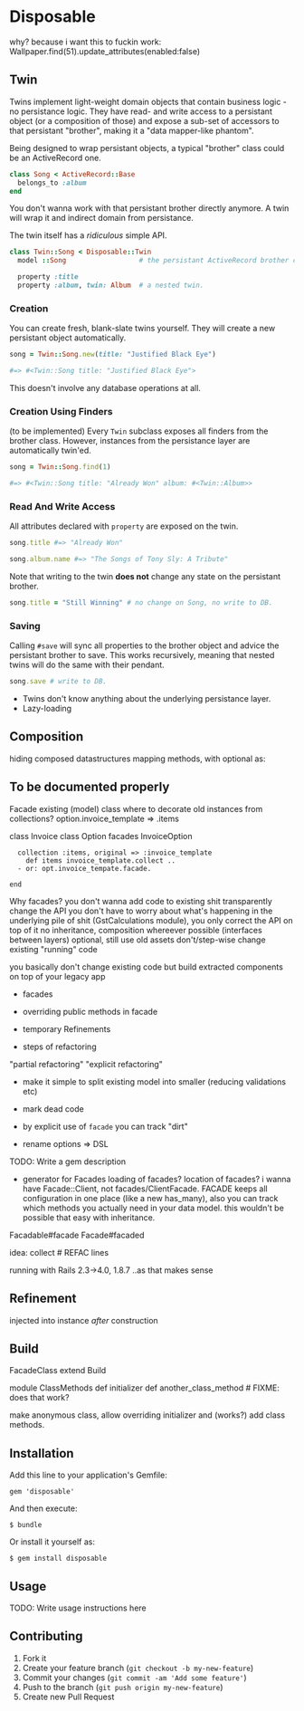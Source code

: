 # Disposable


why?
because i want this to fuckin work: Wallpaper.find(51).update_attributes(enabled:false)


## Twin

Twins implement light-weight domain objects that contain business logic - no persistance logic. They have read- and write access to a persistant object (or a composition of those) and expose a sub-set of accessors to that persistant "brother", making it a "data mapper-like phantom".

Being designed to wrap persistant objects, a typical "brother" class could be an ActiveRecord one.

```ruby
class Song < ActiveRecord::Base
  belongs_to :album
end
```

You don't wanna work with that persistant brother directly anymore. A twin will wrap it and indirect domain from persistance.

The twin itself has a _ridiculous_ simple API.

```ruby
class Twin::Song < Disposable::Twin
  model ::Song                  # the persistant ActiveRecord brother class

  property :title
  property :album, twin: Album  # a nested twin.
```


### Creation

You can create fresh, blank-slate twins yourself. They will create a new persistant object automatically.

```ruby
song = Twin::Song.new(title: "Justified Black Eye")

#=> #<Twin::Song title: "Justified Black Eye">
```

This doesn't involve any database operations at all.


### Creation Using Finders

(to be implemented)
Every `Twin` subclass exposes all finders from the brother class. However, instances from the persistance layer are automatically twin'ed.

```ruby
song = Twin::Song.find(1)

#=> #<Twin::Song title: "Already Won" album: #<Twin::Album>>
```


### Read And Write Access

All attributes declared with `property` are exposed on the twin.

```ruby
song.title #=> "Already Won"

song.album.name #=> "The Songs of Tony Sly: A Tribute"
```

Note that writing to the twin **does not** change any state on the persistant brother.

```ruby
song.title = "Still Winning" # no change on Song, no write to DB.
```


### Saving

Calling `#save` will sync all properties to the brother object and advice the persistant brother to save. This works recursively, meaning that nested twins will do the same with their pendant.

```ruby
song.save # write to DB.
```

* Twins don't know anything about the underlying persistance layer.
* Lazy-loading



## Composition

hiding composed datastructures
mapping methods, with optional as:


## To be documented properly

Facade existing (model) class
where to decorate old instances from collections?
  option.invoice_template => .items



class Invoice
	class Option
	  facades InvoiceOption

	  collection :items, original => :invoice_template
	  	def items invoice_template.collect ..
	  - or: opt.invoice_tempate.facade.

	end


Why facades?
you don't wanna add code to existing shit
transparently change the API
you don't have to worry about what's happening in the underlying pile of shit (GstCalculations module), you only correct the API on top of it
no inheritance, composition whereever possible (interfaces between layers)
optional, still use old assets
don't/step-wise change existing "running" code

you basically don't change existing code but build extracted components on top of your legacy app

* facades
* overriding public methods in facade
* temporary Refinements

* steps of refactoring


"partial refactoring"
"explicit refactoring"


* make it simple to split existing model into smaller (reducing validations etc)
* mark dead code
* by explicit use of `facade` you can track "dirt"

* rename options => DSL

TODO: Write a gem description
* generator for Facades
loading of facades?
location of facades? i wanna have Facade::Client, not facades/ClientFacade.
FACADE keeps all configuration in one place (like a new has_many), also you can track which methods you actually need in your data model. this wouldn't be possible that easy with inheritance.

Facadable#facade
Facade#facaded


idea: collect # REFAC lines


running with Rails 2.3->4.0, 1.8.7 ..as that makes sense


## Refinement

injected into instance _after_ construction

## Build



FacadeClass
  extend Build

  module ClassMethods
    def initializer
    def another_class_method # FIXME: does that work?

make anonymous class, allow overriding initializer and (works?) add class methods.


## Installation

Add this line to your application's Gemfile:

    gem 'disposable'

And then execute:

    $ bundle

Or install it yourself as:

    $ gem install disposable

## Usage

TODO: Write usage instructions here

## Contributing

1. Fork it
2. Create your feature branch (`git checkout -b my-new-feature`)
3. Commit your changes (`git commit -am 'Add some feature'`)
4. Push to the branch (`git push origin my-new-feature`)
5. Create new Pull Request
